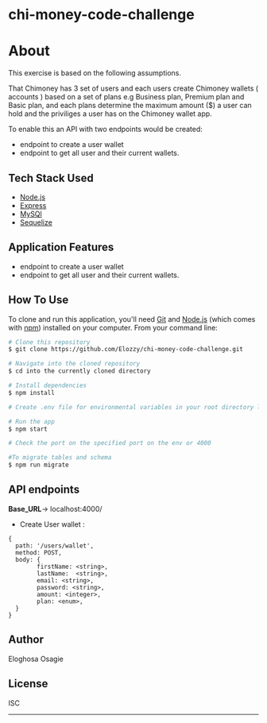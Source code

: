 # chi-money-code-challenge

# About

This exercise is based on the following assumptions.

That Chimoney has 3 set of users and each users create Chimoney wallets ( accounts ) based on a set of plans e.g Business plan, Premium plan and Basic plan, and each plans determine the maximum amount ($) a user can hold and the priviliges a user has on the Chimoney wallet app.

To enable this an API with two endpoints would be created:

- endpoint to create a user wallet
- endpoint to get all user and their current wallets.

## Tech Stack Used

- [Node.js](https://nodejs.org/)
- [Express](https://expressjs.com/)
- [MySQl](https://www.mysql.com/)
- [Sequelize](https://sequelize.org/)

## Application Features
- endpoint to create a user wallet
- endpoint to get all user and their current wallets.

## How To Use

To clone and run this application, you'll need [Git](https://git-scm.com) and [Node.js](https://nodejs.org/en/download/) (which comes with [npm](http://npmjs.com)) installed on your computer. From your command line:

```bash
# Clone this repository
$ git clone https://github.com/Elozzy/chi-money-code-challenge.git

# Navigate into the cloned repository
$ cd into the currently cloned directory

# Install dependencies
$ npm install

# Create .env file for environmental variables in your root directory like the example.env file and provide the keys

# Run the app
$ npm start

# Check the port on the specified port on the env or 4000

#To migrate tables and schema
$ npm run migrate
```

## API endpoints

**Base_URL**-> localhost:4000/

- Create User wallet :

```
{
  path: '/users/wallet',
  method: POST,
  body: {
        firstName: <string>,
        lastName:  <string>,
        email: <string>,
        password: <string>,
        amount: <integer>,
        plan: <enum>,
  }
}
```


## Author

Eloghosa Osagie

## License

ISC

---